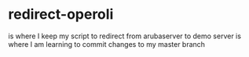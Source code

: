 # redirect-operoli 
is where I keep my script to redirect from arubaserver to demo server
is where I am learning to commit changes to my master branch
